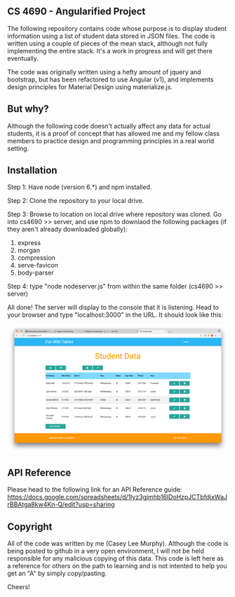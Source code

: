 ## CS 4690 - Angularified Project

The following repository contains code whose purpose is to display student information using a list of student data stored in JSON files. The code is written using a couple of pieces of the mean stack, although not fully implementing the entire stack. It's a work in progress and will get there eventually.

The code was originally written using a hefty amount of jquery and bootstrap, but has been refactored to use Angular (v1), and implements design principles for Material Design using materialize.js.

## But why?

Although the following code doesn't actually affect any data for actual students, it is a proof of concept that has allowed me and my fellow class members to practice design and programming principles in a real world setting.

## Installation

Step 1: Have node (version 6.*) and npm installed.

Step 2: Clone the repository to your local drive.

Step 3: Browse to location on local drive where repository was cloned. Go into cs4690 >> server, and use npm to downlaod the following packages (if they aren't already downloaded globally):

1. express
2. morgan
3. compression
4. serve-favicon
5. body-parser

Step 4: type "node nodeserver.js" from within the same folder (cs4690 >> server)

All done! The server will display to the console that it is listening. Head to your browser and type "localhost:3000" in the URL. It should look like this:

![](https://github.com/CaseyLeeMurphy/cs4690/blob/master/indexPage.png)
## API Reference

Please head to the following link for an API Reference guide:
https://docs.google.com/spreadsheets/d/1lyz3gjmhb16lDoHzpJCTbfdjxWaJrBBAtga8kw4Kn-Q/edit?usp=sharing

## Copyright

All of the code was written by me (Casey Lee Murphy). Although the code is being posted to github in a very open environment, I will not be held responsible for any malicious copying of this data.
This code is left here as a reference for others on the path to learning and is not intented to help you get an "A" by simply copy/pasting.

Cheers!

